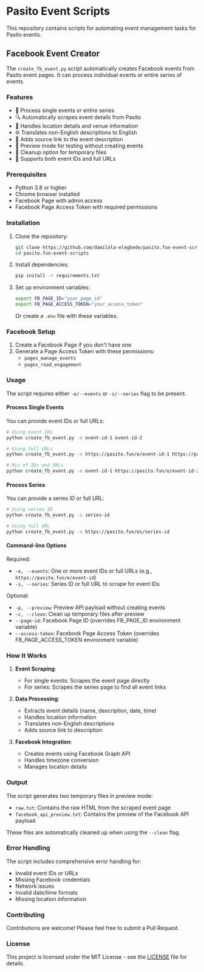 # Pasito Event Scripts

This repository contains scripts for automating event management tasks for Pasito events.

## Facebook Event Creator

The `create_fb_event.py` script automatically creates Facebook events from Pasito event pages. It can process individual events or entire series of events.

### Features

- 🎯 Process single events or entire series
- 🔍 Automatically scrapes event details from Pasito
- 📍 Handles location details and venue information
- 🌐 Translates non-English descriptions to English
- 🔗 Adds source link to the event description
- 👀 Preview mode for testing without creating events
- 🧹 Cleanup option for temporary files
- 🔄 Supports both event IDs and full URLs

### Prerequisites

- Python 3.8 or higher
- Chrome browser installed
- Facebook Page with admin access
- Facebook Page Access Token with required permissions

### Installation

1. Clone the repository:
   ```bash
   git clone https://github.com/damilola-elegbede/pasito.fun-event-scripts.git
   cd pasito.fun-event-scripts
   ```

2. Install dependencies:
   ```bash
   pip install -r requirements.txt
   ```

3. Set up environment variables:
   ```bash
   export FB_PAGE_ID="your_page_id"
   export FB_PAGE_ACCESS_TOKEN="your_access_token"
   ```
   Or create a `.env` file with these variables.

### Facebook Setup

1. Create a Facebook Page if you don't have one
2. Generate a Page Access Token with these permissions:
   - `pages_manage_events`
   - `pages_read_engagement`

### Usage

The script requires either `-e/--events` or `-s/--series` flag to be present.

#### Process Single Events

You can provide event IDs or full URLs:

```bash
# Using event IDs
python create_fb_event.py -e event-id-1 event-id-2

# Using full URLs
python create_fb_event.py -e https://pasito.fun/e/event-id-1 https://pasito.fun/e/event-id-2

# Mix of IDs and URLs
python create_fb_event.py -e event-id-1 https://pasito.fun/e/event-id-2
```

#### Process Series

You can provide a series ID or full URL:

```bash
# Using series ID
python create_fb_event.py -s series-id

# Using full URL
python create_fb_event.py -s https://pasito.fun/es/series-id
```

#### Command-line Options

Required:
- `-e, --events`: One or more event IDs or full URLs (e.g., `https://pasito.fun/e/event-id`)
- `-s, --series`: Series ID or full URL to scrape for event IDs

Optional:
- `-p, --preview`: Preview API payload without creating events
- `-c, --clean`: Clean up temporary files after preview
- `--page-id`: Facebook Page ID (overrides FB_PAGE_ID environment variable)
- `--access-token`: Facebook Page Access Token (overrides FB_PAGE_ACCESS_TOKEN environment variable)

### How It Works

1. **Event Scraping**:
   - For single events: Scrapes the event page directly
   - For series: Scrapes the series page to find all event links

2. **Data Processing**:
   - Extracts event details (name, description, date, time)
   - Handles location information
   - Translates non-English descriptions
   - Adds source link to description

3. **Facebook Integration**:
   - Creates events using Facebook Graph API
   - Handles timezone conversion
   - Manages location details

### Output

The script generates two temporary files in preview mode:
- `raw.txt`: Contains the raw HTML from the scraped event page
- `facebook_api_preview.txt`: Contains the preview of the Facebook API payload

These files are automatically cleaned up when using the `--clean` flag.

### Error Handling

The script includes comprehensive error handling for:
- Invalid event IDs or URLs
- Missing Facebook credentials
- Network issues
- Invalid date/time formats
- Missing location information

### Contributing

Contributions are welcome! Please feel free to submit a Pull Request.

### License

This project is licensed under the MIT License - see the [LICENSE](LICENSE) file for details. 